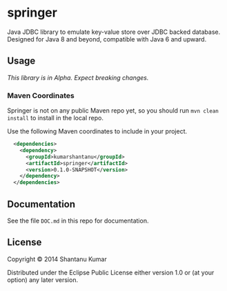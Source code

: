 # springer

Java JDBC library to emulate key-value store over JDBC backed database. Designed for Java 8 and beyond, compatible with Java 6 and upward.

## Usage

_This library is in Alpha. Expect breaking changes._

### Maven Coordinates

Springer is not on any public Maven repo yet, so you should run `mvn clean install` to install in the local repo.

Use the following Maven coordinates to include in your project.

```xml
  <dependencies>
    <dependency>
      <groupId>kumarshantanu</groupId>
      <artifactId>springer</artifactId>
      <version>0.1.0-SNAPSHOT</version>
    </dependency>
  </dependencies>
```

## Documentation

See the file `DOC.md` in this repo for documentation.

## License

Copyright © 2014 Shantanu Kumar

Distributed under the Eclipse Public License either version 1.0 or (at
your option) any later version.
